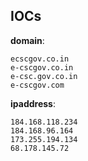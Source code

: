 
## IOCs

__domain__:

```text
ecscgov.co.in
e-cscgov.co.in
e-csc.gov.co.in
e-cscgov.com
```
__ipaddress__:

```text
184.168.118.234
184.168.96.164
173.255.194.134
68.178.145.72
```